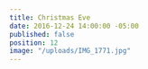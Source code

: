 ```yaml
---
title: Christmas Eve
date: 2016-12-24 14:00:00 -05:00
published: false
position: 12
image: "/uploads/IMG_1771.jpg"
---
```


